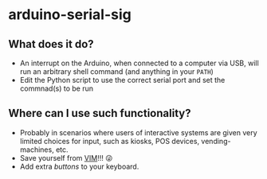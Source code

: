 # arduino-serial-sig

## What does it do?
* An interrupt on the Arduino, when connected to a computer via USB, will run an arbitrary shell command (and anything in your `PATH`)
* Edit the Python script to use the correct serial port and set the commnad(s) to be run

## Where can I use such functionality?
* Probably in scenarios where users of interactive systems are given very limited choices for input,
    such as kiosks, POS devices, vending-machines, etc.
* Save yourself from [VIM](https://github.com/caseykneale/VIMKiller.git)!!! :stuck_out_tongue_winking_eye:
* Add extra _buttons_ to your keyboard.

